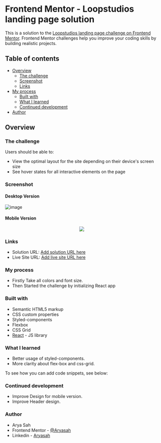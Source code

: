 # Frontend Mentor - Loopstudios landing page solution

This is a solution to the [Loopstudios landing page challenge on Frontend Mentor](https://www.frontendmentor.io/challenges/loopstudios-landing-page-N88J5Onjw). Frontend Mentor challenges help you improve your coding skills by building realistic projects. 

## Table of contents

- [Overview](#overview)
  - [The challenge](#the-challenge)
  - [Screenshot](#screenshot)
  - [Links](#links)
- [My process](#my-process)
  - [Built with](#built-with)
  - [What I learned](#what-i-learned)
  - [Continued development](#continued-development)
- [Author](#author)

## Overview

### The challenge

Users should be able to:

- View the optimal layout for the site depending on their device's screen size
- See hover states for all interactive elements on the page

### Screenshot

#### Desktop Version
![image](https://user-images.githubusercontent.com/75942764/129242968-cb2e175a-de63-4e85-90ff-05f3c42dbc97.png)




#### Mobile Version
<div align="center">
<img src="https://user-images.githubusercontent.com/75942764/129242767-ab395e2f-d2fa-48a2-986b-57b1e3b3286b.png" />
</div>


### Links

- Solution URL: [Add solution URL here](https://github.com/Aryasah/LoopStudios/)
- Live Site URL: [Add live site URL here](https://loopstudiosarya.netlify.app/)

### My process

- Firstly Take all colors and font size.
- Then Started the challenge by initializing React app

### Built with

- Semantic HTML5 markup
- CSS custom properties
- Styled-components 
- Flexbox
- CSS Grid
- [React](https://reactjs.org/) - JS library


### What I learned

- Better usage of styled-components. 
- More clarity about flex-box and css-grid.

To see how you can add code snippets, see below:


### Continued development

- Improve Design for mobile version.
- Improve Header design.



### Author

- Arya Sah
- Frontend Mentor - [@Aryasah](https://www.frontendmentor.io/profile/Aryasah)
- Linkedin - [Aryasah](https://linkedin.com/in/arya-sah-5100121b3/)

